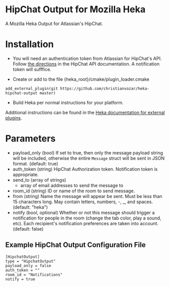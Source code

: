 # HipChat Output for Mozilla Heka

A Mozilla Heka Output for Atlassian's HipChat.

# Installation

* You will need an authentication token from Atlassian for HipChat's API. Follow [the directions](https://www.hipchat.com/docs/api/auth) in the HipChat API documentation.  A notification token will sufffice.

* Create or add to the file {heka_root}/cmake/plugin_loader.cmake

```
add_external_plugin(git https://github.com/christianvozar/heka-hipchat-output master)
```

* Build Heka per normal instructions for your platform.

Additional instructions can be found in the [Heka documentation for external plugins](http://hekad.readthedocs.org/en/latest/installing.html#build-include-externals).

# Parameters

- payload_only (bool)
    If set to true, then only the message payload string will be included,
    otherwise the entire `Message` struct will be sent in JSON format. 
    (default: true)
- auth_token (string)
    HipChat Authorization token. Notification token is appropriate.
- send_to (array of strings)
    - array of email addresses to send the message to
- room_id (string)
    ID or name of the room to send message.
- from (string)
    Name the message will appear be sent. Must be less than 15 characters long. May contain letters, numbers, -, _, and spaces.
    (default: "heka")
- notify (bool, optional)
    Whether or not this message should trigger a notification for people in the room (change the tab color, play a sound, etc).
    Each recipient's notification preferences are taken into account.
    (default: false)

## Example HipChat Output Configuration File

```
[HipchatOutput]
type = "HipchatOutput"
payload_only = false
auth_token = ""
room_id = "Notifications"
notify = true
```
